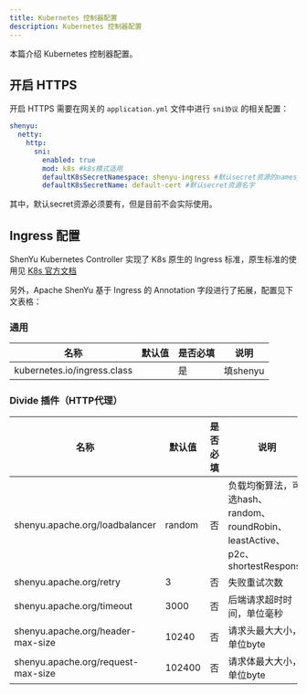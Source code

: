```yaml
---
title: Kubernetes 控制器配置
description: Kubernetes 控制器配置
---
```


本篇介绍 Kubernetes 控制器配置。

## 开启 HTTPS

开启 HTTPS 需要在网关的 `application.yml` 文件中进行 `sni协议` 的相关配置：

```yaml
shenyu:
  netty:
    http:
      sni:
        enabled: true
        mod: k8s #k8s模式适用
        defaultK8sSecretNamespace: shenyu-ingress #默认secret资源的namespace
        defaultK8sSecretName: default-cert #默认secret资源名字
```

其中，默认secret资源必须要有，但是目前不会实际使用。

## Ingress 配置

ShenYu Kubernetes Controller 实现了 K8s 原生的 Ingress 标准，原生标准的使用见 [K8s 官方文档](https://kubernetes.io/docs/concepts/services-networking/ingress/)

另外，Apache ShenYu 基于 Ingress 的 Annotation 字段进行了拓展，配置见下文表格：

### 通用
| 名称                        | 默认值 | 是否必填 | 说明     |
| --------------------------- | ------ | -------- | -------- |
| kubernetes.io/ingress.class |        | 是       | 填shenyu |

### Divide 插件（HTTP代理）

| 名称                               | 默认值 | 是否必填 | 说明                                                         |
| ---------------------------------- | ------ | -------- | ------------------------------------------------------------ |
| shenyu.apache.org/loadbalancer     | random | 否       | 负载均衡算法，可选hash、random、roundRobin、leastActive、p2c、shortestResponse |
| shenyu.apache.org/retry            | 3      | 否       | 失败重试次数                                                 |
| shenyu.apache.org/timeout          | 3000   | 否       | 后端请求超时时间，单位毫秒                                   |
| shenyu.apache.org/header-max-size  | 10240  | 否       | 请求头最大大小，单位byte                                     |
| shenyu.apache.org/request-max-size | 102400 | 否       | 请求体最大大小，单位byte                                     |
